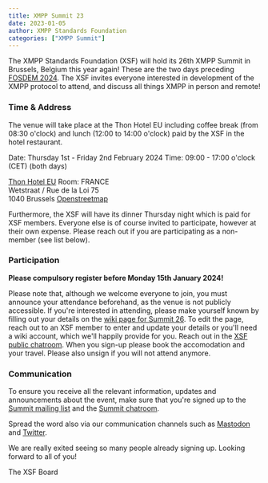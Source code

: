 ```yaml
---
title: XMPP Summit 23
date: 2023-01-05
author: XMPP Standards Foundation
categories: ["XMPP Summit"]
---
```


The XMPP Standards Foundation (XSF) will hold its 26th XMPP Summit in Brussels, Belgium this year again! These are the two days preceding [FOSDEM 2024](https://xmpp.org/2024/01/xmpp-at-fosdem-2024/).
The XSF invites everyone interested in development of the XMPP protocol to attend, and discuss all things XMPP in person and remote!

### Time & Address

The venue will take place at the Thon Hotel EU including coffee break (from 08:30 o'clock) and lunch (12:00 to 14:00 o'clock) paid by the XSF in the hotel restaurant. 

Date: Thursday 1st - Friday 2nd February 2024
Time: 09:00 - 17:00 o'clock (CET) (both days)

[Thon Hotel EU](https://www.thonhotels.com/de/hotels/belgien/brussel/thon-hotel-eu/) 
Room: FRANCE  
Wetstraat / Rue de la Loi 75  
1040 Brussels
[Openstreetmap](https://osm.org/go/0EoS9cWe0?layers=N&m=)

Furthermore, the XSF will have its dinner Thursday night which is paid for XSF members. Everyone else is of course invited to participate, however at their own expense. Please reach out if you are participating as a non-member (see list below).

### Participation

**Please compulsory register before Monday 15th January 2024!**

Please note that, although we welcome everyone to join, you must announce your attendance beforehand, as the venue is not publicly accessible. If you're interested in attending, 
please make yourself known by filling out your details on the [wiki page for Summit 26](https://wiki.xmpp.org/web/Conferences/Summit_26). To edit the page, reach out to an XSF member 
to enter and update your details or you'll need a wiki account, which we'll happily provide for you. Reach out in the [XSF public chatroom](https://xmpp.org/chat#converse/room?jid=xsf@muc.xmpp.org).
When you sign-up please book the accomodation and your travel. Please also unsign if you will not attend anymore.

### Communication

To ensure you receive all the relevant information, updates and announcements about the event, make sure that you're signed up to the [Summit mailing list](https://mail.jabber.org/mailman/listinfo/summit) and the [Summit chatroom](xmpp:summit@muc.xmpp.org?join).

Spread the word also via our communication channels such as [Mastodon](https://fosstodon.org/@xmpp) and [Twitter](https://twitter.com/xmpp).

  
We are really exited seeing so many people already signing up. Looking forward to all of you!  
  
The XSF Board
